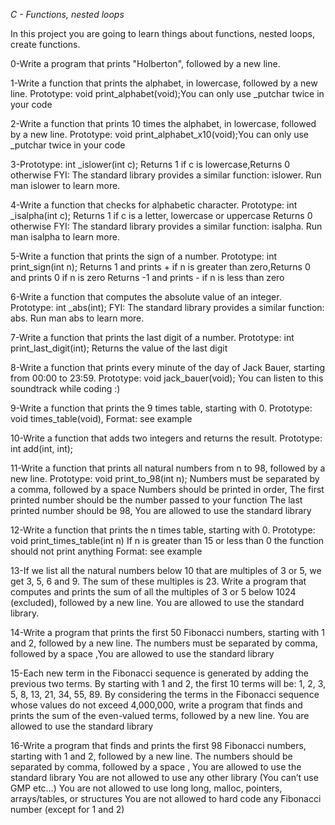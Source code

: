 *C - Functions, nested loops*

In this project you are going to learn things about functions, nested loops, create functions.

0-Write a program that prints "Holberton", followed by a new line.

1-Write a function that prints the alphabet, in lowercase, followed by a new line.
Prototype: void print_alphabet(void);You can only use _putchar twice in your code

2-Write a function that prints 10 times the alphabet, in lowercase, followed by a new line.
Prototype: void print_alphabet_x10(void);You can only use _putchar twice in your code

3-Prototype: int _islower(int c); Returns 1 if c is lowercase,Returns 0 otherwise
FYI: The standard library provides a similar function: islower. Run man islower to learn more.

4-Write a function that checks for alphabetic character.
Prototype: int _isalpha(int c); Returns 1 if c is a letter, lowercase or uppercase
Returns 0 otherwise
FYI: The standard library provides a similar function: isalpha. Run man isalpha to learn more.

5-Write a function that prints the sign of a number.
Prototype: int print_sign(int n);
Returns 1 and prints + if n is greater than zero,Returns 0 and prints 0 if n is zero
Returns -1 and prints - if n is less than zero

6-Write a function that computes the absolute value of an integer.
Prototype: int _abs(int);
FYI: The standard library provides a similar function: abs. Run man abs to learn more.

7-Write a function that prints the last digit of a number.
Prototype: int print_last_digit(int); Returns the value of the last digit

8-Write a function that prints every minute of the day of Jack Bauer, starting from 00:00 to 23:59.
Prototype: void jack_bauer(void); You can listen to this soundtrack while coding :)

9-Write a function that prints the 9 times table, starting with 0.
Prototype: void times_table(void), Format: see example

10-Write a function that adds two integers and returns the result.
Prototype: int add(int, int);

11-Write a function that prints all natural numbers from n to 98, followed by a new line.
Prototype: void print_to_98(int n); Numbers must be separated by a comma, followed by a space
Numbers should be printed in order, The first printed number should be the number passed to your function
The last printed number should be 98, You are allowed to use the standard library

12-Write a function that prints the n times table, starting with 0.
Prototype: void print_times_table(int n)
If n is greater than 15 or less than 0 the function should not print anything
Format: see example

13-If we list all the natural numbers below 10 that are multiples of 3 or 5, we get 3, 5, 6 and 9. The sum of these multiples is 23. Write a program that computes and prints the sum of all the multiples of 3 or 5 below 1024 (excluded), followed by a new line.
You are allowed to use the standard library.

14-Write a program that prints the first 50 Fibonacci numbers, starting with 1 and 2, followed by a new line.
The numbers must be separated by comma, followed by a space ,You are allowed to use the standard library

15-Each new term in the Fibonacci sequence is generated by adding the previous two terms. By starting with 1 and 2, the first 10 terms will be: 1, 2, 3, 5, 8, 13, 21, 34, 55, 89. By considering the terms in the Fibonacci sequence whose values do not exceed 4,000,000, write a program that finds and prints the sum of the even-valued terms, followed by a new line.
You are allowed to use the standard library

16-Write a program that finds and prints the first 98 Fibonacci numbers, starting with 1 and 2, followed by a new line.
The numbers should be separated by comma, followed by a space ,
You are allowed to use the standard library
You are not allowed to use any other library (You can’t use GMP etc…)
You are not allowed to use long long, malloc, pointers, arrays/tables, or structures
You are not allowed to hard code any Fibonacci number (except for 1 and 2)